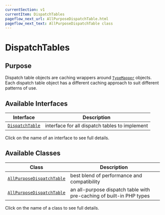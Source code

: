 ```yaml
---
currentSection: v1
currentItem: DispatchTables
pageflow_next_url: AllPurposeDispatchTable.html
pageflow_next_text: AllPurposeDispatchTable class
---
```


# DispatchTables

## Purpose

Dispatch table objects are caching wrappers around  [`TypeMapper`](../TypeMapping/index.html) objects. Each dispatch table object has a different caching approach to suit different patterns of use.

## Available Interfaces

Interface | Description
------|------------
[`DispatchTable`](../Interfaces/DispatchTable.html) | interface for all dispatch tables to implement

Click on the name of an interface to see full details.

## Available Classes

Class | Description
------|------------
[`AllPurposeDispatchTable`](AllPurposeDispatchTable.html) | best blend of performance and compatibility
[`AllPurposeDispatchTable`](AllPurposeDispatchTable.html) | an all-purpose dispatch table with pre-caching of built-in PHP types

Click on the name of a class to see full details.
